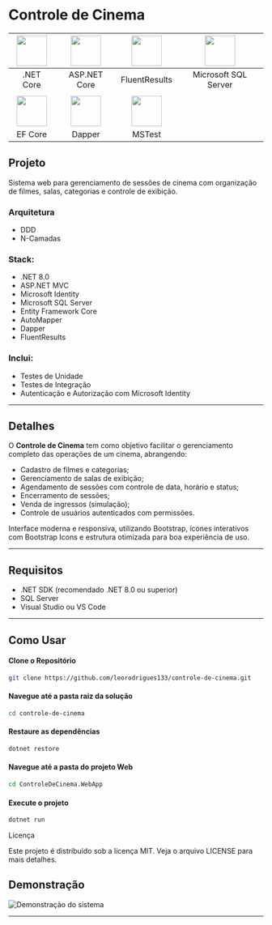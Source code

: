 ﻿# Controle de Cinema 

<div align="center">

| <img width="60" src="https://user-images.githubusercontent.com/25181517/121405754-b4f48f80-c95d-11eb-8893-fc325bde617f.png"> | <img width="60" src="https://miro.medium.com/v2/resize:fit:300/0*cdEEkdP1WAuz-Xkb.png"> | <img width="60" src="https://raw.githubusercontent.com/altmann/FluentResults/master/resources/icons/FluentResults-Icon-64.png"> | <img width="60" src="https://rodrigoesilva.wordpress.com/wp-content/uploads/2011/04/sqlserver_sql_server_2008_logo.png"> |
|:---:|:---:|:---:|:---:|
| .NET Core | ASP.NET Core | FluentResults | Microsoft SQL Server |
||
| <img width="60" src="https://www.infoport.es/wp-content/uploads/2023/09/entity-core.png"> | <img width="60" src="https://api.nuget.org/v3-flatcontainer/dapper/2.1.35/icon"> | <img width="60" src="https://www.lambdatest.com/blog/wp-content/uploads/2021/03/MSTest.png"> |
| EF Core | Dapper | MSTest |

</div>

## Projeto

Sistema web para gerenciamento de sessões de cinema com organização de filmes, salas, categorias e controle de exibição.

### Arquitetura
- DDD
- N-Camadas

### Stack:
- .NET 8.0
- ASP.NET MVC
- Microsoft Identity
- Microsoft SQL Server
- Entity Framework Core
- AutoMapper
- Dapper
- FluentResults

### Inclui:
- Testes de Unidade
- Testes de Integração
- Autenticação e Autorização com Microsoft Identity

---

## Detalhes

O **Controle de Cinema** tem como objetivo facilitar o gerenciamento completo das operações de um cinema, abrangendo:

- Cadastro de filmes e categorias;
- Gerenciamento de salas de exibição;
- Agendamento de sessões com controle de data, horário e status;
- Encerramento de sessões;
- Venda de ingressos (simulação);
- Controle de usuários autenticados com permissões.

Interface moderna e responsiva, utilizando Bootstrap, ícones interativos com Bootstrap Icons e estrutura otimizada para boa experiência de uso.

---

## Requisitos

- .NET SDK (recomendado .NET 8.0 ou superior)
- SQL Server
- Visual Studio ou VS Code

---

## Como Usar

#### Clone o Repositório
```bash
git clone https://github.com/leorodrigues133/controle-de-cinema.git
````
#### Navegue até a pasta raiz da solução

```bash
cd controle-de-cinema
````
#### Restaure as dependências

```bash
dotnet restore
````
#### Navegue até a pasta do projeto Web

```bash
cd ControleDeCinema.WebApp
````
#### Execute o projeto

```bash
dotnet run
````

Licença

Este projeto é distribuído sob a licença MIT. Veja o arquivo LICENSE para mais detalhes.

## Demonstração

![Demonstração do sistema](https://github.com/leorodrigues133/controle-de-cinema/blob/main/ControleDeCinema.WebApp/wwwroot/img/apresentacao.gif?raw=true)

---
